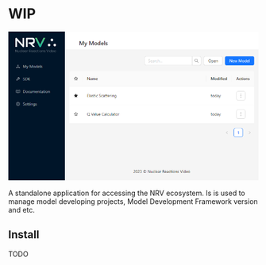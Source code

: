 <h1>WIP</h1
>
<img src="assets/preview.png">

<p>
  A standalone application for accessing the NRV ecosystem. Is is used to manage model developing projects, Model Development Framework version and etc.
</p>

## Install

TODO
